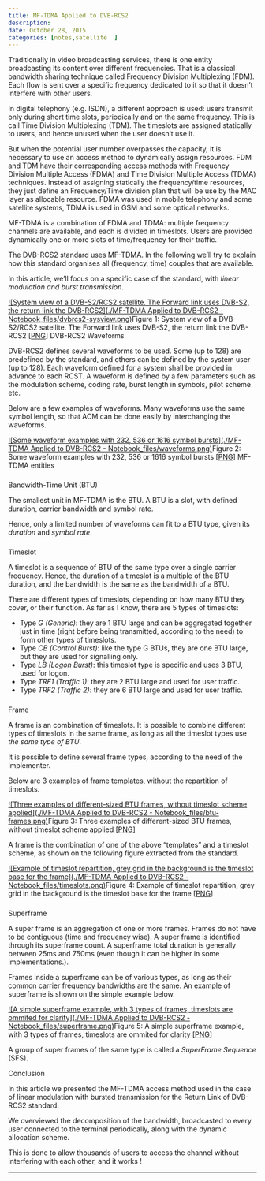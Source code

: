 ```yaml
---
title: MF-TDMA Applied to DVB-RCS2
description: 
date: October 28, 2015
categories: [notes,satellite  ]
---
```





Traditionally in video broadcasting services, there is one entity broadcasting its content over different frequencies. That is a classical bandwidth sharing technique called Frequency Division Multiplexing (FDM). Each flow is sent over a specific frequency dedicated to it so that it doesn’t interfere with other users. 
  

In digital telephony (e.g. ISDN), a different approach is used: users transmit only during short time slots, periodically and on the same frequency. This is call Time Division Multiplexing (TDM). The timeslots are assigned statically to users, and hence unused when the user doesn’t use it.

But when the potential user number overpasses the capacity, it is necessary to use an access method to dynamically assign resources.
FDM and TDM have their corresponding access methods with Frequency Division Multiple Access (FDMA) and Time Division Multiple Access (TDMA) techniques. Instead of assigning statically the frequency/time resources, they just define an Frequency/Time division plan that will be use by the MAC layer as allocable resource. FDMA was used in mobile telephony and some satellite systems, TDMA is used in GSM and some optical networks.
  

MF-TDMA is a combination of FDMA and TDMA: multiple frequency channels are available, and each is divided in timeslots. Users are provided dynamically one or more slots of time/frequency for their traffic. 

The DVB-RCS2 standard uses MF-TDMA. In the following we’ll try to explain how this standard organises all (frequency, time) couples that are available.
  

In this article, we’ll focus on a specific case of the standard, with *linear modulation and burst transmission*.

[![System view of a DVB-S2/RCS2 satellite. The Forward link uses DVB-S2, the return link the DVB-RCS2](./MF-TDMA Applied to DVB-RCS2 - Notebook_files/dvbrcs2-sysview.png)](https://web.archive.org/web/20180904010733/http://couble.ovh/figures/dvbrcs2-sysview.png)Figure 1: System view of a DVB-S2/RCS2 satellite. The Forward link uses DVB-S2, the return link the DVB-RCS2 [[PNG](https://web.archive.org/web/20180904010733/http://couble.ovh/figures/dvbrcs2-sysview.png)]
 DVB-RCS2 Waveforms

DVB-RCS2 defines several waveforms to be used. Some (up to 128) are predefined by the standard, and others can be defined by the system user (up to 128). Each waveform defined for a system shall be provided in advance to each RCST.
A waveform is defined by a few parameters such as the modulation scheme, coding rate, burst length in symbols, pilot scheme etc.

Below are a few examples of waveforms. Many waveforms use the same symbol length, so that ACM can be done easily by interchanging the waveforms.

[![Some waveform examples with 232, 536 or 1616 symbol bursts](./MF-TDMA Applied to DVB-RCS2 - Notebook_files/waveforms.png)](https://web.archive.org/web/20180904010733/http://couble.ovh/figures/waveforms.png)Figure 2: Some waveform examples with 232, 536 or 1616 symbol bursts [[PNG](https://web.archive.org/web/20180904010733/http://couble.ovh/figures/waveforms.png)]
 MF-TDMA entities

### 
 Bandwidth-Time Unit (BTU)

The smallest unit in MF-TDMA is the BTU. A BTU is a slot, with defined duration, carrier bandwidth and symbol rate. 
  

Hence, only a limited number of waveforms can fit to a BTU type, given its *duration* and *symbol rate*.

### 
 Timeslot

A timeslot is a sequence of BTU of the same type over a single carrier frequency. Hence, the duration of a timeslot is a multiple of the BTU duration, and the bandwidth is the same as the bandwidth of a BTU.

There are different types of timeslots, depending on how many BTU they cover, or their function. As far as I know, there are 5 types of timeslots:

* Type *G (Generic)*: they are 1 BTU large and can be aggregated together just in time (right before being transmitted, according to the need) to form other types of timeslots.
* Type *CB (Control Burst)*: like the type G BTUs, they are one BTU large, but they are used for signalling only.
* Type *LB (Logon Burst)*: this timeslot type is specific and uses 3 BTU, used for logon.
* Type *TRF1 (Traffic 1)*: they are 2 BTU large and used for user traffic.
* Type *TRF2 (Traffic 2)*: they are 6 BTU large and used for user traffic.

### 
 Frame

A frame is an combination of timeslots. It is possible to combine different types of timeslots in the same frame, as long as all the timeslot types use *the same type of BTU*.
  

It is possible to define several frame types, according to the need of the implementer.

Below are 3 examples of frame templates, without the repartition of timeslots.

[![Three examples of different-sized BTU frames, without timeslot scheme applied](./MF-TDMA Applied to DVB-RCS2 - Notebook_files/btu-frames.png)](https://web.archive.org/web/20180904010733/http://couble.ovh/figures/btu-frames.png)Figure 3: Three examples of different-sized BTU frames, without timeslot scheme applied [[PNG](https://web.archive.org/web/20180904010733/http://couble.ovh/figures/btu-frames.png)]

A frame is the combination of one of the above “templates” and a timeslot scheme, as shown on the following figure extracted from the standard.

[![Example of timeslot repartition, grey grid in the background is the timeslot base for the frame](./MF-TDMA Applied to DVB-RCS2 - Notebook_files/timeslots.png)](https://web.archive.org/web/20180904010733/http://couble.ovh/figures/timeslots.png)Figure 4: Example of timeslot repartition, grey grid in the background is the timeslot base for the frame [[PNG](https://web.archive.org/web/20180904010733/http://couble.ovh/figures/timeslots.png)]
### 
 Superframe

A super frame is an aggregation of one or more frames. Frames do not have to be contiguous (time and frequency wise). A super frame is identified through its superframe count. A superframe total duration is generally between 25ms and 750ms (even though it can be higher in some implementations.).
  

Frames inside a superframe can be of various types, as long as their common carrier frequency bandwidths are the same. An example of superframe is shown on the simple example below.

[![A simple superframe example, with 3 types of frames, timeslots are ommited for clarity](./MF-TDMA Applied to DVB-RCS2 - Notebook_files/superframe.png)](https://web.archive.org/web/20180904010733/http://couble.ovh/figures/superframe.png)Figure 5: A simple superframe example, with 3 types of frames, timeslots are ommited for clarity [[PNG](https://web.archive.org/web/20180904010733/http://couble.ovh/figures/superframe.png)]

A group of super frames of the same type is called a *SuperFrame Sequence* (SFS). 

 Conclusion

In this article we presented the MF-TDMA access method used in the case of linear modulation with bursted transmission for the Return Link of DVB-RCS2 standard.
  

We overviewed the decomposition of the bandwidth, broadcasted to every user connected to the terminal periodically, along with the dynamic allocation scheme. 
  

This is done to allow thousands of users to access the channel without interfering with each other, and it works !

---